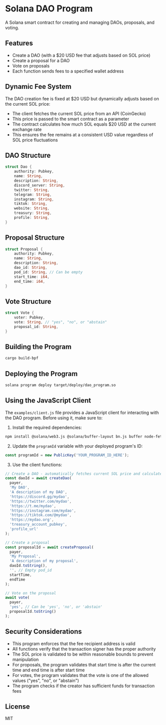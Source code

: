 # Solana DAO Program

A Solana smart contract for creating and managing DAOs, proposals, and voting.

## Features

- Create a DAO (with a $20 USD fee that adjusts based on SOL price)
- Create a proposal for a DAO
- Vote on proposals
- Each function sends fees to a specified wallet address

## Dynamic Fee System

The DAO creation fee is fixed at $20 USD but dynamically adjusts based on the current SOL price:

- The client fetches the current SOL price from an API (CoinGecko)
- This price is passed to the smart contract as a parameter
- The contract calculates how much SOL equals $20 USD at the current exchange rate
- This ensures the fee remains at a consistent USD value regardless of SOL price fluctuations

## DAO Structure

```rust
struct Dao {
    authority: Pubkey,
    name: String,
    description: String,
    discord_server: String,
    twitter: String,
    telegram: String,
    instagram: String,
    tiktok: String,
    website: String,
    treasury: String,
    profile: String,
}
```

## Proposal Structure

```rust
struct Proposal {
    authority: Pubkey,
    name: String,
    description: String,
    dao_id: String,
    pod_id: String, // Can be empty
    start_time: i64,
    end_time: i64,
}
```

## Vote Structure

```rust
struct Vote {
    voter: Pubkey,
    vote: String, // "yes", "no", or "abstain"
    proposal_id: String,
}
```

## Building the Program

```bash
cargo build-bpf
```

## Deploying the Program

```bash
solana program deploy target/deploy/dao_program.so
```

## Using the JavaScript Client

The `examples/client.js` file provides a JavaScript client for interacting with the DAO program. Before using it, make sure to:

1. Install the required dependencies:

```bash
npm install @solana/web3.js @solana/buffer-layout bn.js buffer node-fetch
```

2. Update the `programId` variable with your deployed program's ID:

```javascript
const programId = new PublicKey('YOUR_PROGRAM_ID_HERE');
```

3. Use the client functions:

```javascript
// Create a DAO - automatically fetches current SOL price and calculates fee
const daoId = await createDao(
  payer,
  'My DAO',
  'A description of my DAO',
  'https://discord.gg/mydao',
  'https://twitter.com/mydao',
  'https://t.me/mydao',
  'https://instagram.com/mydao',
  'https://tiktok.com/@mydao',
  'https://mydao.org',
  'treasury_account_pubkey',
  'profile_url'
);

// Create a proposal
const proposalId = await createProposal(
  payer,
  'My Proposal',
  'A description of my proposal',
  daoId.toString(),
  '', // Empty pod_id
  startTime,
  endTime
);

// Vote on the proposal
await vote(
  payer,
  'yes', // Can be 'yes', 'no', or 'abstain'
  proposalId.toString()
);
```

## Security Considerations

- This program enforces that the fee recipient address is valid
- All functions verify that the transaction signer has the proper authority
- The SOL price is validated to be within reasonable bounds to prevent manipulation
- For proposals, the program validates that start time is after the current time and end time is after start time
- For votes, the program validates that the vote is one of the allowed values ("yes", "no", or "abstain")
- The program checks if the creator has sufficient funds for transaction fees

## License

MIT 